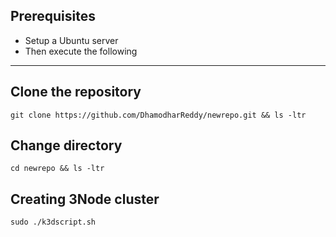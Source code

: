 ## **Prerequisites**
<!-- UL -->
* Setup a Ubuntu server
* Then execute the following
---
## **Clone the repository**
```
git clone https://github.com/DhamodharReddy/newrepo.git && ls -ltr
```
## **Change directory**
```
cd newrepo && ls -ltr
```
## **Creating 3Node cluster**
```
sudo ./k3dscript.sh
```
